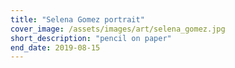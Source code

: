 ```yaml
---
title: "Selena Gomez portrait"
cover_image: /assets/images/art/selena_gomez.jpg
short_description: "pencil on paper"
end_date: 2019-08-15  
---
```

